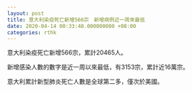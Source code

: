 ```yaml
---
layout: post
title: 意大利染疫死亡新增566宗　新增病例近一周來最低
date: 2020-04-14 00:33:48.000000000 +08:00
categories: rthk
---
```


意大利染疫死亡新增566宗，累計20465人。

新增感染人數的數字是近一周以來最低，有3153宗，累計近16萬宗。

意大利累計新型肺炎死亡人數是全球第二多，僅次於美國。
